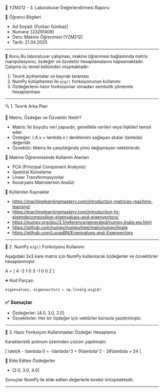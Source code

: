 
📘 YZM212 - 3. Laboratuvar Değerlendirmesi Raporu

 👤 Öğrenci Bilgileri
- Ad Soyad: [Furkan Günbaz]
- Numara: [23291408]
- Ders: Makine Öğrenmesi (YZM212)
- Tarih: 21.04.2025

---

📌 Konu
Bu laboratuvar çalışması, makine öğrenmesi bağlamında matris manipülasyonu, özdeğer ve özvektör hesaplamalarını kapsamaktadır. Çalışma üç temel bölümden oluşmaktadır:

1. Teorik açıklamalar ve kaynak taraması
2. NumPy kütüphanesi ile `eig()` fonksiyonunun kullanımı
3. Özdeğerlerin hazır fonksiyonlar olmadan sembolik yöntemle hesaplanması

---

 🔍 1. Teorik Arka Plan

🔹 Matris, Özdeğer ve Özvektör Nedir?

- Matris: İki boyutlu veri yapısıdır, genellikle verileri veya ilişkileri temsil eder.
- Özdeğer: ( A.v = lambda.v ) denklemini sağlayan skalar (lambda) değeridir.
- Özvektör: Matris ile çarpıldığında yönü değişmeyen vektörlerdir.

🔹 Makine Öğrenmesinde Kullanım Alanları

- PCA (Principal Component Analysis)
- Spektral Kümeleme
- Lineer Transformasyonlar
- Kovaryans Matrislerinin Analizi

🔹 Kullanılan Kaynaklar

- https://machinelearningmastery.com/introduction-matrices-machine-learning/
- https://machinelearningmastery.com/introduction-to-eigendecomposition-eigenvalues-and-eigenvectors/
- https://numpy.org/doc/2.1/reference/generated/numpy.linalg.eig.html
- https://github.com/numpy/numpy/tree/main/numpy/linalg
- https://github.com/LucasBN/Eigenvalues-and-Eigenvectors

---

🧪 2. NumPy `eig()` Fonksiyonu Kullanımı

Aşağıdaki 3x3 kare matris için NumPy kullanılarak özdeğerler ve özvektörler hesaplanmıştır:


A = 
[
4 -2  1 
0  3 -1 
0  0  2 
]

➕ Kod Parçası

```python
eigenvalues, eigenvectors = np.linalg.eig(A)
```

### ✅ Sonuçlar
- Özdeğerler: [4.0, 3.0, 2.0]
- Özvektörler: Her bir özdeğer için vektörler konsola yazdırılmıştır.

---

🧠 3. Hazır Fonksiyon Kullanmadan Özdeğer Hesaplama

Karakteristik polinom üzerinden çözüm yapılmıştır:

\[
\det(A - \lambda I) = -\lambda^3 + 9\lambda^2 - 26\lambda + 24
\]

🔹 Elde Edilen Özdeğerler
- [2.0, 3.0, 4.0]

Sonuçlar NumPy ile elde edilen değerlerle birebir örtüşmektedir.

---

